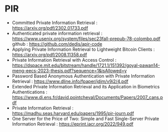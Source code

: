 # PIR

- Committed Private Information Retrieval : https://arxiv.org/pdf/2302.01733.pdf
- Authenticated private information retrieval : https://www.usenix.org/system/files/sec23fall-prepub-78-colombo.pdf
  github : https://github.com/dedis/apir-code
- Applying Private Information Retrieval to Lightweight Bitcoin Clients : https://arxiv.org/pdf/2008.11358.pdf
- Private Information Retrieval with Access Control : https://dspace.mit.edu/bitstream/handle/1721.1/151392/goyal-pawan14-meng-eecs-2023-thesis.pdf?sequence=1&isAllowed=y
- Password Based Anonymous Authentication with Private Information Retrieval : https://www.dline.info/fpaper/jdim/v9i2/4.pdf
- Extended Private Information Retrieval and its Application in Biometrics Authentications : https://www.di.ens.fr/david.pointcheval/Documents/Papers/2007_cans.pdf
- Private Information Retrieval : https://madhu.seas.harvard.edu/papers/1995/pir-journ.pdf
- One Server for the Price of Two: Simple and Fast Single-Server Private Information Retrieval : https://eprint.iacr.org/2022/949.pdf
